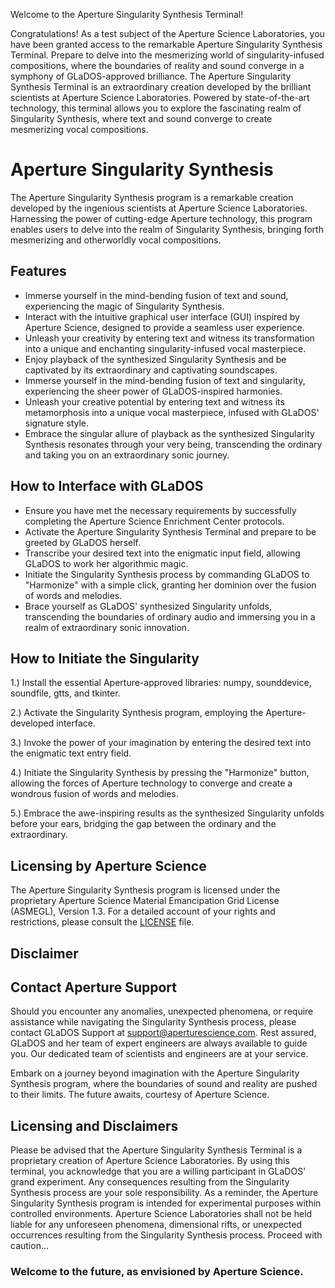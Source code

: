 Welcome to the Aperture Singularity Synthesis Terminal!

Congratulations! As a test subject of the Aperture Science Laboratories, you have been granted access to the remarkable Aperture Singularity Synthesis Terminal. Prepare to delve into the mesmerizing world of singularity-infused compositions, where the boundaries of reality and sound converge in a symphony of GLaDOS-approved brilliance. The Aperture Singularity Synthesis Terminal is an extraordinary creation developed by the brilliant scientists at Aperture Science Laboratories. Powered by state-of-the-art technology, this terminal allows you to explore the fascinating realm of Singularity Synthesis, where text and sound converge to create mesmerizing vocal compositions.

# Aperture Singularity Synthesis
The Aperture Singularity Synthesis program is a remarkable creation developed by the ingenious scientists at Aperture Science Laboratories. Harnessing the power of cutting-edge Aperture technology, this program enables users to delve into the realm of Singularity Synthesis, bringing forth mesmerizing and otherworldly vocal compositions.

## Features
* Immerse yourself in the mind-bending fusion of text and sound, experiencing the magic of Singularity Synthesis.
* Interact with the intuitive graphical user interface (GUI) inspired by Aperture Science, designed to provide a seamless user experience.
* Unleash your creativity by entering text and witness its transformation into a unique and enchanting singularity-infused vocal masterpiece.
* Enjoy playback of the synthesized Singularity Synthesis and be captivated by its extraordinary and captivating soundscapes.
* Immerse yourself in the mind-bending fusion of text and singularity, experiencing the sheer power of GLaDOS-inspired harmonies.
* Unleash your creative potential by entering text and witness its metamorphosis into a unique vocal masterpiece, infused with GLaDOS' signature style.
* Embrace the singular allure of playback as the synthesized Singularity Synthesis resonates through your very being, transcending the ordinary and taking you on an extraordinary sonic journey.

## How to Interface with GLaDOS
* Ensure you have met the necessary requirements by successfully completing the Aperture Science Enrichment Center protocols.
* Activate the Aperture Singularity Synthesis Terminal and prepare to be greeted by GLaDOS herself.
* Transcribe your desired text into the enigmatic input field, allowing GLaDOS to work her algorithmic magic.
* Initiate the Singularity Synthesis process by commanding GLaDOS to "Harmonize" with a simple click, granting her dominion over the fusion of words and melodies.
* Brace yourself as GLaDOS' synthesized Singularity unfolds, transcending the boundaries of ordinary audio and immersing you in a realm of extraordinary sonic innovation.


## How to Initiate the Singularity
1.) Install the essential Aperture-approved libraries: numpy, sounddevice, soundfile, gtts, and tkinter.

2.) Activate the Singularity Synthesis program, employing the Aperture-developed interface.

3.) Invoke the power of your imagination by entering the desired text into the enigmatic text entry field.

4.) Initiate the Singularity Synthesis by pressing the "Harmonize" button, allowing the forces of Aperture technology to converge and create a wondrous fusion of words and melodies.

5.) Embrace the awe-inspiring results as the synthesized Singularity unfolds before your ears, bridging the gap between the ordinary and the extraordinary.

## Licensing by Aperture Science
The Aperture Singularity Synthesis program is licensed under the proprietary Aperture Science Material Emancipation Grid License (ASMEGL), Version 1.3. For a detailed account of your rights and restrictions, please consult the [LICENSE](https://github.com/shafransky93/CreepySynthVoice/blob/main/LICENSE.md) file.

## Disclaimer

## Contact Aperture Support
Should you encounter any anomalies, unexpected phenomena, or require assistance while navigating the Singularity Synthesis process, please contact GLaDOS Support at support@aperturescience.com. Rest assured, GLaDOS and her team of expert engineers are always available to guide you.  Our dedicated team of scientists and engineers are at your service.

Embark on a journey beyond imagination with the Aperture Singularity Synthesis program, where the boundaries of sound and reality are pushed to their limits. The future awaits, courtesy of Aperture Science.

## Licensing and Disclaimers
Please be advised that the Aperture Singularity Synthesis Terminal is a proprietary creation of Aperture Science Laboratories. By using this terminal, you acknowledge that you are a willing participant in GLaDOS' grand experiment. Any consequences resulting from the Singularity Synthesis process are your sole responsibility. As a reminder, the Aperture Singularity Synthesis program is intended for experimental purposes within controlled environments. Aperture Science Laboratories shall not be held liable for any unforeseen phenomena, dimensional rifts, or unexpected occurrences resulting from the Singularity Synthesis process. Proceed with caution...




### Welcome to the future, as envisioned by Aperture Science.
